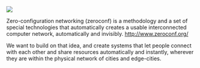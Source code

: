 <img src="http://www.gravatar.com/avatar/6a31e64f4d0c6d0a34632d9472e2166a.png"/>

Zero-configuration networking (zeroconf) is a methodology and a set of special technologies that automatically creates a usable interconnected computer network, automatically and invisibly. http://www.zeroconf.org/

We want to build on that idea, and create systems that let people connect with each other and share resources automatically and instantly, wherever they are within the physical network of cities and edge-cities.




